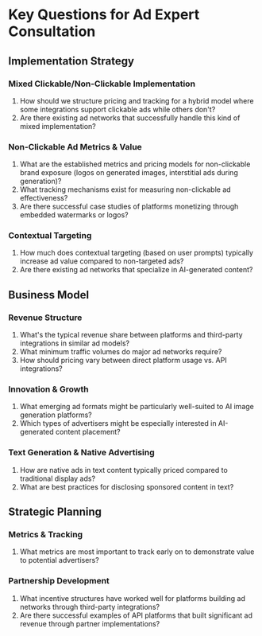 # Key Questions for Ad Expert Consultation

## Implementation Strategy

### Mixed Clickable/Non-Clickable Implementation
1. How should we structure pricing and tracking for a hybrid model where some integrations support clickable ads while others don't?
2. Are there existing ad networks that successfully handle this kind of mixed implementation?

### Non-Clickable Ad Metrics & Value
1. What are the established metrics and pricing models for non-clickable brand exposure (logos on generated images, interstitial ads during generation)?
2. What tracking mechanisms exist for measuring non-clickable ad effectiveness?
3. Are there successful case studies of platforms monetizing through embedded watermarks or logos?

### Contextual Targeting
1. How much does contextual targeting (based on user prompts) typically increase ad value compared to non-targeted ads?
2. Are there existing ad networks that specialize in AI-generated content?

## Business Model

### Revenue Structure
1. What's the typical revenue share between platforms and third-party integrations in similar ad models?
2. What minimum traffic volumes do major ad networks require?
3. How should pricing vary between direct platform usage vs. API integrations?

### Innovation & Growth
1. What emerging ad formats might be particularly well-suited to AI image generation platforms?
2. Which types of advertisers might be especially interested in AI-generated content placement?

### Text Generation & Native Advertising
1. How are native ads in text content typically priced compared to traditional display ads?
2. What are best practices for disclosing sponsored content in text?

## Strategic Planning

### Metrics & Tracking
1. What metrics are most important to track early on to demonstrate value to potential advertisers?

### Partnership Development
1. What incentive structures have worked well for platforms building ad networks through third-party integrations?
2. Are there successful examples of API platforms that built significant ad revenue through partner implementations?
